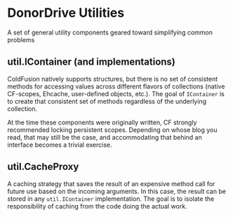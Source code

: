 # DonorDrive Utilities
A set of general utility components geared toward simplifying common problems

## util.IContainer (and implementations)
ColdFusion natively supports structures, but there is no set of consistent methods for accessing values across different flavors of  collections (native CF-scopes, Ehcache, user-defined objects, etc.). The goal of `IContainer` is to create that consistent set of methods regardless of the underlying collection.

At the time these components were originally written, CF strongly recommended locking persistent scopes. Depending on whose blog you read, that may still be the case, and accommodating that behind an interface becomes a trivial exercise.

## util.CacheProxy
A caching strategy that saves the result of an expensive method call for future use based on the incoming arguments. In this case, the result can be stored in any `util.IContainer` implementation. The goal is to isolate the responsibility of caching from the code doing the actual work.
